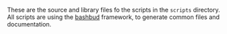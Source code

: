 These are the source and library files fo the scripts in the `scripts` directory. All scripts are using the [bashbud] framework, to generate common files and documentation.

[bashbud]: https://github.com/budlabs/bashbud
